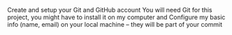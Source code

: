 Create and setup your Git and GitHub account
You will need Git for this project, you might have to install it on my computer and Configure my basic info (name, email) on your local machine – they will be part of your commit
